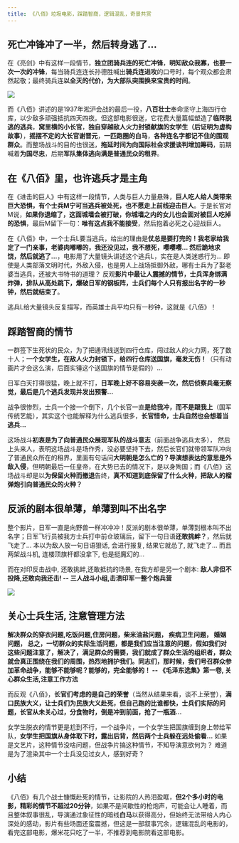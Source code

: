 ```yaml
---
title: 《八佰》垃圾电影，踩踏智商，逻辑混乱，奇景共赏
---
```


## 死亡冲锋冲了一半，然后转身逃了...

在《亮剑》中有这样一段情节，**独立团骑兵连的死亡冲锋**，**明知敌众我寡，也要一次一次的冲锋**，每当骑兵连连长孙德胜喊出**骑兵连进攻**的口号时，每个观众都会肃然起敬；最终骑兵连**以全灭的代价，为大部队突围换来宝贵的时间**。

![](https://www.v2fy.com/asset/0i/jikemiji/jikemiji-md/kr-000103.assets/1240-20200821112150577.png)


而《八佰》讲述的是1937年淞沪会战的最后一役，**八百壮士**奉命坚守上海四行仓库，以少敌多顽强抵抗四天四夜。但这部电影很迷，它花费大量篇幅塑造了**临阵脱逃的逃兵**，**窝里横的小长官**，**独自穿越敌人火力封锁献旗的女学生（后证明为虚构故事）**，**摇摆不定的大长官谢晋元**，**一匹跑圈的白马**，**各种连名字都记不住的围观群众**。而整场战斗的目的也很迷，**拖延时间为向国际社会求援谈判增加筹码**，前期喊着**为国尽忠**，后期**军队集体逃向满是普通民众的租界**。


## 在《八佰》里，也许逃兵才是主角

在《进击的巨人》中有这样一段情节，人类与巨人力量悬殊，**巨人吃人给人类带来巨大恐惧，有个士兵M宁可当逃兵被处死，也不愿走上前线迎击巨人**。于是长官对M说，**如果你退缩了，这面城墙会被打破，你城墙之内的女儿也会面对被巨人吃掉的恐惧**，最后M留下一句：**唯有这点我不能接受**，然后抱着必死之心迎战巨人。


在《八佰》中，一个士兵L要当逃兵，给出的理由是**仗总是要打完的！我老家给我定了一门亲事，老婆肉嘟嘟的，我还没见过，我不想死，嘤嘤嘤... 然后跪地求饶，然后就逃了...**，电影用了大量镜头讲述这个逃兵L，实在是人类迷惑行为... 即使是人类部落文明时代，外敌入侵，也是男人上战场抵御外敌，哪有士兵为了娶老婆当逃兵，还被大书特书的道理？ 反观**影片中最让人震撼的情节，士兵浑身绑满炸弹，排队从高处跳下，爆破日军的钢板阵，士兵们每个人只有报出名字的一秒钟，然后就结束了**。

逃兵L给大量镜头反复描写，而英雄士兵平均只有一秒钟，这就是《八佰》！


## 踩踏智商的情节

一群签下生死状的民众，为了把通讯线送到四行仓库，闯过敌人的火力网，死了数十人；**一个女学生，在敌人火力封锁下，给四行仓库送国旗，毫发无伤！**（只有动画片才会这么演，后面实锤这个送国旗的情节是假的）...

日军白天打得很猛，晚上就不打，**日军晚上好不容易突袭一次，然后侦察兵毫无察觉，最后是几个逃兵发现并发出预警...**

战争很惨烈，士兵一个接一个倒下，几个长官一直**是给我冲，而不是跟我上**（国军传统艺能），其实这个也能解释为什么逃兵很多，**长官惜命，士兵自然也会想着当逃兵...**

这场战斗**初衷是为了向普通民众展现军队的战斗意志**（前面战争逃兵太多）， 然后上头来人，表明这场战斗是场作秀，没必要坚持下去，然后长官们就带领军队冲向了普通民众所在的租界，里面有句话问**大明朝是怎么亡的？**导演想表达的意思是**外敌入侵**，但明朝最后一任皇帝，在大势已去的情况下，是以身殉国；而《八佰》这场战斗却是以**为保留火种而撤退**告终，**真不知道到底保留了什么火种，把敌人的榴弹炮引向普通民众的火种？**



## 反派的剧本很单薄，单薄到叫不出名字

整个影片，日军一直是向野兽一样冲冲冲！反派的剧本很单薄，单薄到根本叫不出名字；日军飞行员被我方士兵打中前仓玻璃后，留下一句日语**还敢挑衅？**，然后就飞走了... 本以为敌人放一句日语狠话, 会进行报复, 结果它就怂了, 就飞走了... 而且两架战斗机, 连楼顶旗杆都没拿下, 也是挺魔幻的...

而在对印反击战中, 还敢挑衅,还敢抵抗的场景, 在我方却是另一个剧本: **敌人非但不投降,还敢向我还击!   -- 三人战斗小组,击溃印军一整个炮兵营**

![](https://www.v2fy.com/asset/0i/jikemiji/jikemiji-md/kr-000103.assets/1240.png)



## 关心士兵生活, 注意管理方法


**解决群众的穿衣问题,吃饭问题,住房问题，柴米油盐问题， 疾病卫生问题， 婚姻问题， 总之，一切群众的实际生活问题，都是我们应当注意的问题，假如我们对这些问题注意了，解决了，满足群众的需要，我们就成了群众生活的组织者，群众就会真正围绕在我们的周围，热烈地拥护我们。同志们，那时候，我们号召群众参加革命战争，能够不能够呢？能够的，完全能够的！ -- 《毛泽东选集》第一卷, 关心群众生活,注意工作方法**


而反观《八佰》，**长官们考虑的是自己的荣誉**（当然从结果来看，谈不上荣誉），**满口民族大义，让士兵们为民族大义赴死，但自己跑的比谁都快，士兵们实际的问题，长官从未关心过，分食物时，倒是冲到前面，抢了一瓶酒...**

女学生脱衣的情节更是尬到不行，一个战争片，一个女学生把国旗缠到身上带给军队，**女学生把国旗从身体取下时，露出后背，然后两个士兵躲在远处偷看...** 如果是文艺片，这种情节没啥问题，但战争片搞这种情节，不知导演意欲何为？ 难道是为了渲染其中一个士兵没见过女人，感到好奇？



## 小结

《八佰》有几个战士慷慨赴死的情节，让影院的人热泪盈眶，**但2个多小时的电影，精彩的情节不超过20分钟**，如果不是间歇性的枪炮声，可能会让人睡着，而且整体叙事很乱，导演通过象征性的暗线**白马**以获得高分，但始终无法带给人内心深处的感动，影片有些场面还蛮震撼，但这是一部叙事冗余，逻辑混乱的电影的，看完这部电影，爆米花只吃了一半，不推荐到电影院看这部电影。